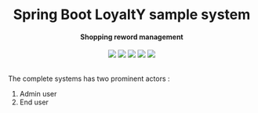 <h1 align="center">
  <br>
  Spring Boot LoyaltY sample system
  <br>
</h1>

<h4 align="center">Shopping reword management</h4>

<p align="center">
    <a alt="Java">
        <img src="https://img.shields.io/badge/Java-v1.8-orange.svg" />
    </a>
    <a alt="Spring Boot">
        <img src="https://img.shields.io/badge/Spring%20Boot-v2.2.5-brightgreen.svg" />
    </a>
    <a alt="Postgres">
        <img src="https://img.shields.io/badge/Postgres-v12-orange.svg">  
    </a>      
    <a alt="Docker">
        <img src="https://img.shields.io/badge/Docker-v18-yellowgreen.svg" />
    </a>
    <a alt="Contributions">
        <img src="https://img.shields.io/badge/contributions-welcome-orange.svg" />
    </a> 
</p>
<br/>
The complete systems has two prominent actors :
<ol>
<li>Admin user</li> 
<li> End user</li>
</ol>